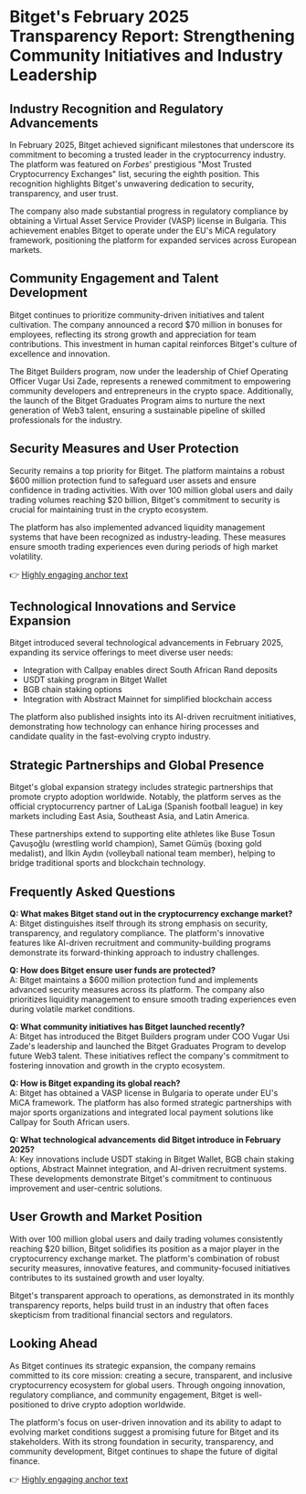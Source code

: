 # Bitget's February 2025 Transparency Report: Strengthening Community Initiatives and Industry Leadership

## Industry Recognition and Regulatory Advancements

In February 2025, Bitget achieved significant milestones that underscore its commitment to becoming a trusted leader in the cryptocurrency industry. The platform was featured on *Forbes*' prestigious "Most Trusted Cryptocurrency Exchanges" list, securing the eighth position. This recognition highlights Bitget's unwavering dedication to security, transparency, and user trust.

The company also made substantial progress in regulatory compliance by obtaining a Virtual Asset Service Provider (VASP) license in Bulgaria. This achievement enables Bitget to operate under the EU's MiCA regulatory framework, positioning the platform for expanded services across European markets.

## Community Engagement and Talent Development

Bitget continues to prioritize community-driven initiatives and talent cultivation. The company announced a record $70 million in bonuses for employees, reflecting its strong growth and appreciation for team contributions. This investment in human capital reinforces Bitget's culture of excellence and innovation.

The Bitget Builders program, now under the leadership of Chief Operating Officer Vugar Usi Zade, represents a renewed commitment to empowering community developers and entrepreneurs in the crypto space. Additionally, the launch of the Bitget Graduates Program aims to nurture the next generation of Web3 talent, ensuring a sustainable pipeline of skilled professionals for the industry.

## Security Measures and User Protection

Security remains a top priority for Bitget. The platform maintains a robust $600 million protection fund to safeguard user assets and ensure confidence in trading activities. With over 100 million global users and daily trading volumes reaching $20 billion, Bitget's commitment to security is crucial for maintaining trust in the crypto ecosystem.

The platform has also implemented advanced liquidity management systems that have been recognized as industry-leading. These measures ensure smooth trading experiences even during periods of high market volatility.

👉 [Highly engaging anchor text](https://bit.ly/okx-bonus)

## Technological Innovations and Service Expansion

Bitget introduced several technological advancements in February 2025, expanding its service offerings to meet diverse user needs:

- Integration with Callpay enables direct South African Rand deposits
- USDT staking program in Bitget Wallet
- BGB chain staking options
- Integration with Abstract Mainnet for simplified blockchain access

The platform also published insights into its AI-driven recruitment initiatives, demonstrating how technology can enhance hiring processes and candidate quality in the fast-evolving crypto industry.

## Strategic Partnerships and Global Presence

Bitget's global expansion strategy includes strategic partnerships that promote crypto adoption worldwide. Notably, the platform serves as the official cryptocurrency partner of LaLiga (Spanish football league) in key markets including East Asia, Southeast Asia, and Latin America.

These partnerships extend to supporting elite athletes like Buse Tosun Çavuşoğlu (wrestling world champion), Samet Gümüş (boxing gold medalist), and İlkin Aydın (volleyball national team member), helping to bridge traditional sports and blockchain technology.

## Frequently Asked Questions

**Q: What makes Bitget stand out in the cryptocurrency exchange market?**  
A: Bitget distinguishes itself through its strong emphasis on security, transparency, and regulatory compliance. The platform's innovative features like AI-driven recruitment and community-building programs demonstrate its forward-thinking approach to industry challenges.

**Q: How does Bitget ensure user funds are protected?**  
A: Bitget maintains a $600 million protection fund and implements advanced security measures across its platform. The company also prioritizes liquidity management to ensure smooth trading experiences even during volatile market conditions.

**Q: What community initiatives has Bitget launched recently?**  
A: Bitget has introduced the Bitget Builders program under COO Vugar Usi Zade's leadership and launched the Bitget Graduates Program to develop future Web3 talent. These initiatives reflect the company's commitment to fostering innovation and growth in the crypto ecosystem.

**Q: How is Bitget expanding its global reach?**  
A: Bitget has obtained a VASP license in Bulgaria to operate under EU's MiCA framework. The platform has also formed strategic partnerships with major sports organizations and integrated local payment solutions like Callpay for South African users.

**Q: What technological advancements did Bitget introduce in February 2025?**  
A: Key innovations include USDT staking in Bitget Wallet, BGB chain staking options, Abstract Mainnet integration, and AI-driven recruitment systems. These developments demonstrate Bitget's commitment to continuous improvement and user-centric solutions.

## User Growth and Market Position

With over 100 million global users and daily trading volumes consistently reaching $20 billion, Bitget solidifies its position as a major player in the cryptocurrency exchange market. The platform's combination of robust security measures, innovative features, and community-focused initiatives contributes to its sustained growth and user loyalty.

Bitget's transparent approach to operations, as demonstrated in its monthly transparency reports, helps build trust in an industry that often faces skepticism from traditional financial sectors and regulators.

## Looking Ahead

As Bitget continues its strategic expansion, the company remains committed to its core mission: creating a secure, transparent, and inclusive cryptocurrency ecosystem for global users. Through ongoing innovation, regulatory compliance, and community engagement, Bitget is well-positioned to drive crypto adoption worldwide.

The platform's focus on user-driven innovation and its ability to adapt to evolving market conditions suggest a promising future for Bitget and its stakeholders. With its strong foundation in security, transparency, and community development, Bitget continues to shape the future of digital finance.

👉 [Highly engaging anchor text](https://bit.ly/okx-bonus)